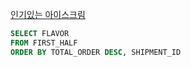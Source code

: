 [인기있는 아이스크림](https://school.programmers.co.kr/learn/courses/30/lessons/133024)

```SQL
SELECT FLAVOR
FROM FIRST_HALF
ORDER BY TOTAL_ORDER DESC, SHIPMENT_ID
```
